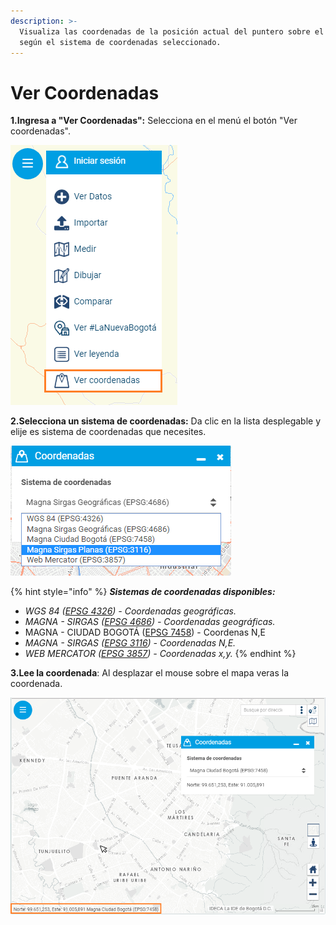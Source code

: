 ```yaml
---
description: >-
  Visualiza las coordenadas de la posición actual del puntero sobre el mapa,
  según el sistema de coordenadas seleccionado.
---
```


# Ver Coordenadas

**1.Ingresa a "Ver Coordenadas":** Selecciona en el menú el botón "Ver coordenadas".

![](.gitbook/assets/image%20%28252%29.png)

**2.Selecciona un sistema de coordenadas:** Da clic en la lista desplegable y elije es sistema de coordenadas que necesites.

![](.gitbook/assets/image%20%28133%29.png)

{% hint style="info" %}
_**Sistemas de coordenadas disponibles:**_

* _WGS 84 \(_[_EPSG 4326_](http://spatialreference.org/ref/epsg/wgs-84/)_\) - Coordenadas geográficas._
* _MAGNA - SIRGAS \(_[_EPSG 4686_](http://spatialreference.org/ref/epsg/magna-sirgas/)_\) - Coordenadas geográficas._
* MAGNA - CIUDAD BOGOTÁ \([EPSG 7458](http://spatialreference.org/ref/sr-org/7458/)\)  - Coordenas N,E
* _MAGNA - SIRGAS \(_[_EPSG 3116_](http://spatialreference.org/ref/epsg/magna-sirgas-colombia-bogota-zone/)_\) - Coordenadas N,E._
* _WEB MERCATOR \(_[_EPSG 3857_](http://spatialreference.org/ref/sr-org/epsg3857-wgs84-web-mercator-auxiliary-sphere/)_\) - Coordenadas x,y._
{% endhint %}



**3.Lee la coordenada**: Al desplazar el mouse sobre el mapa veras la coordenada.

![](.gitbook/assets/image%20%28232%29.png)

